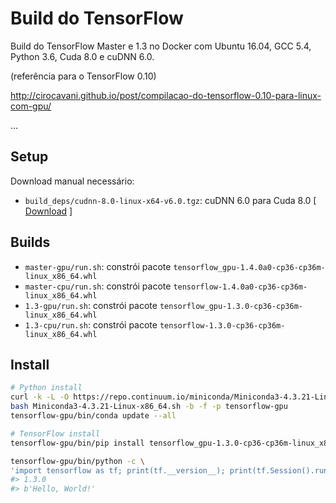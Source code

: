 # Build do TensorFlow

Build do TensorFlow Master e 1.3 no Docker com Ubuntu 16.04, GCC 5.4, Python 3.6, Cuda 8.0 e cuDNN 6.0.

(referência para o TensorFlow 0.10)

http://cirocavani.github.io/post/compilacao-do-tensorflow-0.10-para-linux-com-gpu/

...

## Setup

Download manual necessário:

* `build_deps/cudnn-8.0-linux-x64-v6.0.tgz`: cuDNN 6.0 para Cuda 8.0 [ [Download](https://developer.nvidia.com/rdp/cudnn-download) ]

## Builds

*  `master-gpu/run.sh`: constrói pacote `tensorflow_gpu-1.4.0a0-cp36-cp36m-linux_x86_64.whl`
*  `master-cpu/run.sh`: constrói pacote `tensorflow-1.4.0a0-cp36-cp36m-linux_x86_64.whl`
*  `1.3-gpu/run.sh`: constrói pacote `tensorflow_gpu-1.3.0-cp36-cp36m-linux_x86_64.whl`
*  `1.3-cpu/run.sh`: constrói pacote `tensorflow-1.3.0-cp36-cp36m-linux_x86_64.whl`

## Install

```sh
# Python install
curl -k -L -O https://repo.continuum.io/miniconda/Miniconda3-4.3.21-Linux-x86_64.sh
bash Miniconda3-4.3.21-Linux-x86_64.sh -b -f -p tensorflow-gpu
tensorflow-gpu/bin/conda update --all

# TensorFlow install
tensorflow-gpu/bin/pip install tensorflow_gpu-1.3.0-cp36-cp36m-linux_x86_64.whl

tensorflow-gpu/bin/python -c \
'import tensorflow as tf; print(tf.__version__); print(tf.Session().run(tf.constant("Hello, World!")))'
#> 1.3.0
#> b'Hello, World!'
```
